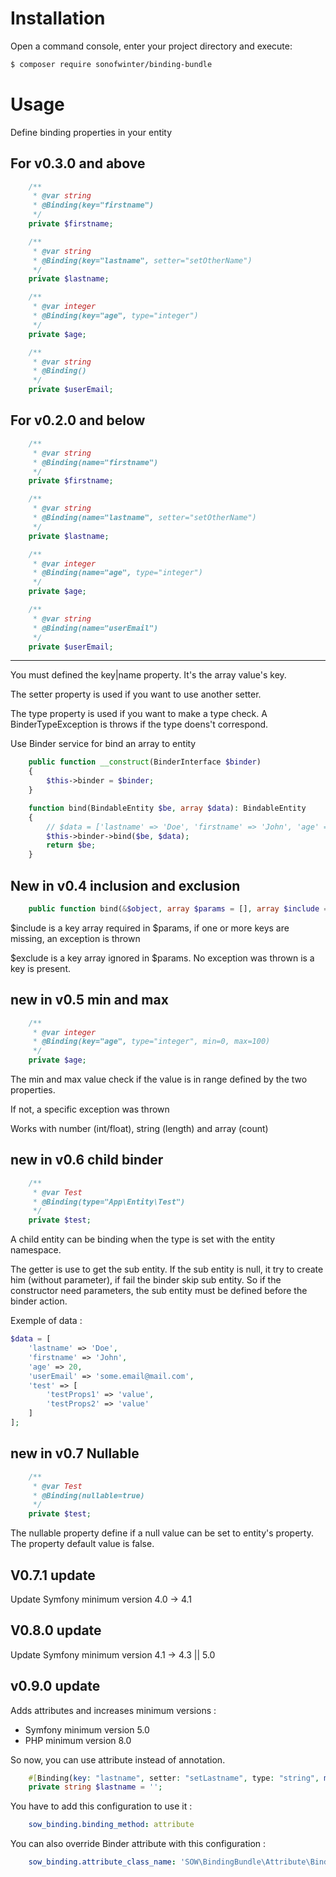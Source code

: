 Installation
============


Open a command console, enter your project directory and execute:

```bash
$ composer require sonofwinter/binding-bundle
```

Usage
=====

Define binding properties in your entity

For v0.3.0 and above
--------------------

```php
    /**
     * @var string
     * @Binding(key="firstname")
     */
    private $firstname;

    /**
     * @var string
     * @Binding(key="lastname", setter="setOtherName")
     */
    private $lastname;

    /**
     * @var integer
     * @Binding(key="age", type="integer")
     */
    private $age;

    /**
     * @var string
     * @Binding()
     */
    private $userEmail;
```

For v0.2.0 and below
--------------------

```php
    /**
     * @var string
     * @Binding(name="firstname")
     */
    private $firstname;

    /**
     * @var string
     * @Binding(name="lastname", setter="setOtherName")
     */
    private $lastname;

    /**
     * @var integer
     * @Binding(name="age", type="integer")
     */
    private $age;

    /** 
     * @var string
     * @Binding(name="userEmail")
     */
    private $userEmail;
```

---

You must defined the key|name property. It's the array value's key.

The setter property is used if you want to use another setter.

The type property is used if you want to make a type check.
A BinderTypeException is throws if the type doens't correspond.

Use Binder service for bind an array to entity

```php
    public function __construct(BinderInterface $binder)
    {
        $this->binder = $binder;
    }

    function bind(BindableEntity $be, array $data): BindableEntity
    {
        // $data = ['lastname' => 'Doe', 'firstname' => 'John', 'age' => 20, 'userEmail' => 'some.email@mail.com'];
        $this->binder->bind($be, $data);
        return $be;
    }
```

New in v0.4 inclusion and exclusion
-----------------------------------

```php
    public function bind(&$object, array $params = [], array $include = [], array $exclude = [])
```

$include is a key array required in $params, if one or more keys are missing, an exception is thrown

$exclude is a key array ignored in $params. No exception was thrown is a key is present.

new in v0.5 min and max
-----------------------

```php
    /**
     * @var integer
     * @Binding(key="age", type="integer", min=0, max=100)
     */
    private $age;
```

The min and max value check if the value is in range defined by the two properties.

If not, a specific exception was thrown

Works with number (int/float), string (length) and array (count)

new in v0.6 child binder
------------------------

```php
    /** 
     * @var Test
     * @Binding(type="App\Entity\Test")
     */
    private $test;
```

A child entity can be binding when the type is set with the entity namespace.

The getter is use to get the sub entity.
If the sub entity is null, it try to create him (without parameter), if fail the binder skip sub entity.
So if the constructor need parameters, the sub entity must be defined before the binder action. 

Exemple of data :
 
```php
$data = [
    'lastname' => 'Doe', 
    'firstname' => 'John', 
    'age' => 20, 
    'userEmail' => 'some.email@mail.com',
    'test' => [
        'testProps1' => 'value',
        'testProps2' => 'value'
    ]
];
```

new in v0.7 Nullable
------------------------

```php
    /** 
     * @var Test
     * @Binding(nullable=true)
     */
    private $test;
```

The nullable property define if a null value can be set to entity's property.
The property default value is false. 

V0.7.1 update
-------------

Update Symfony minimum version 4.0 -> 4.1


V0.8.0 update
-------------

Update Symfony minimum version 4.1 -> 4.3 || 5.0

v0.9.0 update
-------------

Adds attributes and increases minimum versions : 
- Symfony minimum version 5.0
- PHP minimum version 8.0

So now, you can use attribute instead of annotation.

```php
    #[Binding(key: "lastname", setter: "setLastname", type: "string", min: 2, max: 255)]
    private string $lastname = '';
```

You have to add this configuration to use it :

```yaml
    sow_binding.binding_method: attribute
```

You can also override Binder attribute with this configuration :

```yaml
    sow_binding.attribute_class_name: 'SOW\BindingBundle\Attribute\Binding'
```
